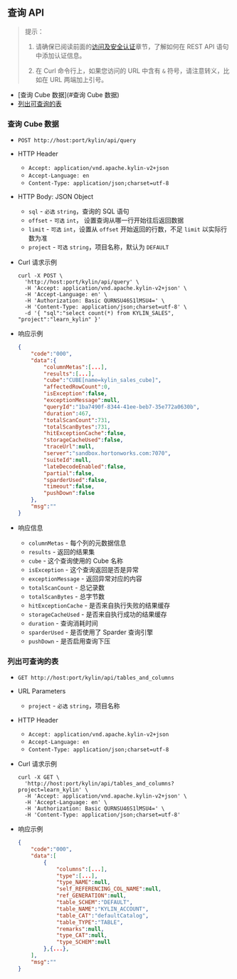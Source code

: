 ## 查询 API

> 提示：
>
> 1. 请确保已阅读前面的[访问及安全认证](authentication.cn.md)章节，了解如何在 REST API 语句中添加认证信息。
>
> 2. 在 Curl 命令行上，如果您访问的 URL 中含有 `&` 符号，请注意转义，比如在 URL 两端加上引号。



* [查询 Cube 数据](#查询 Cube 数据)
* [列出可查询的表](#列出可查询的表)



### 查询 Cube 数据

- `POST http://host:port/kylin/api/query`

- HTTP Header
  - `Accept: application/vnd.apache.kylin-v2+json`
  - `Accept-Language: en`
  - `Content-Type: application/json;charset=utf-8`

- HTTP Body: JSON Object
  - `sql` - `必选` `string`，查询的 SQL 语句
  - `offset` - `可选` `int`， 设置查询从哪一行开始往后返回数据
  - `limit` - `可选` `int`，设置从 `offset` 开始返回的行数，不足 `limit` 以实际行数为准
  - `project` - `可选` `string`，项目名称，默认为 `DEFAULT`

- Curl 请求示例

  ```shell
  curl -X POST \
    'http://host:port/kylin/api/query' \
    -H 'Accept: application/vnd.apache.kylin-v2+json' \
    -H 'Accept-Language: en' \
    -H 'Authorization: Basic QURNSU46S1lMSU4=' \
    -H 'Content-Type: application/json;charset=utf-8' \
    -d '{ "sql":"select count(*) from KYLIN_SALES", "project":"learn_kylin" }'
  ```

- 响应示例

  ```JSON
  {
      "code":"000",
      "data":{
          "columnMetas":[...],
          "results":[...],
          "cube":"CUBE[name=kylin_sales_cube]",
          "affectedRowCount":0,
          "isException":false,
          "exceptionMessage":null,
          "queryId":"1ba7490f-8344-41ee-beb7-35e772a0630b",
          "duration":467,
          "totalScanCount":731,
          "totalScanBytes":731,
          "hitExceptionCache":false,
          "storageCacheUsed":false,
          "traceUrl":null,
          "server":"sandbox.hortonworks.com:7070",
          "suiteId":null,
          "lateDecodeEnabled":false,
          "partial":false,
          "sparderUsed":false,
          "timeout":false,
          "pushDown":false
      },
      "msg":""
  }
  ```

- 响应信息
  - `columnMetas` - 每个列的元数据信息
  - `results` - 返回的结果集
  - `cube` - 这个查询使用的 Cube 名称
  - `isException` - 这个查询返回是否是异常
  - `exceptionMessage` - 返回异常对应的内容
  - `totalScanCount` - 总记录数
  - `totalScanBytes` - 总字节数
  - `hitExceptionCache` - 是否来自执行失败的结果缓存
  - `storageCacheUsed` - 是否来自执行成功的结果缓存
  - `duration` - 查询消耗时间
  - `sparderUsed` - 是否使用了 Sparder 查询引擎
  - `pushDown` - 是否启用查询下压



### 列出可查询的表

- `GET http://host:port/kylin/api/tables_and_columns`

- URL Parameters 	
  - `project` - `必选` `string`，项目名称

- HTTP Header
  - `Accept: application/vnd.apache.kylin-v2+json`
  - `Accept-Language: en`
  - `Content-Type: application/json;charset=utf-8`

- Curl 请求示例

  ```shell
  curl -X GET \
    'http://host:port/kylin/api/tables_and_columns?project=learn_kylin' \
    -H 'Accept: application/vnd.apache.kylin-v2+json' \
    -H 'Accept-Language: en' \
    -H 'Authorization: Basic QURNSU46S1lMSU4=' \
    -H 'Content-Type: application/json;charset=utf-8'
  ```

- 响应示例

  ```JSON
  {
      "code":"000",
      "data":[
          {
              "columns":[...],
              "type":[...],
              "type_NAME":null,
              "self_REFERENCING_COL_NAME":null,
              "ref_GENERATION":null,
              "table_SCHEM":"DEFAULT",
              "table_NAME":"KYLIN_ACCOUNT",
              "table_CAT":"defaultCatalog",
              "table_TYPE":"TABLE",
              "remarks":null,
              "type_CAT":null,
              "type_SCHEM":null
          },{...},
      ],
      "msg":""
  }
  ```
